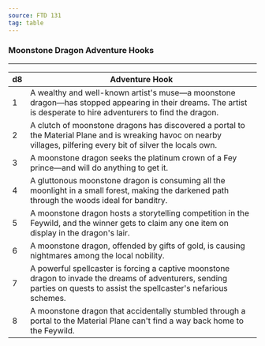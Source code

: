 ```yaml
---
source: FTD 131
tag: table
---
```


### Moonstone Dragon Adventure Hooks
---
|d8|Adventure Hook|
|----|------------|
|1|A wealthy and well-known artist's muse—a moonstone dragon—has stopped appearing in their dreams. The artist is desperate to hire adventurers to find the dragon.|
|2|A clutch of moonstone dragons has discovered a portal to the Material Plane and is wreaking havoc on nearby villages, pilfering every bit of silver the locals own.|
|3|A moonstone dragon seeks the platinum crown of a Fey prince—and will do anything to get it.|
|4|A gluttonous moonstone dragon is consuming all the moonlight in a small forest, making the darkened path through the woods ideal for banditry.|
|5|A moonstone dragon hosts a storytelling competition in the Feywild, and the winner gets to claim any one item on display in the dragon's lair.|
|6|A moonstone dragon, offended by gifts of gold, is causing nightmares among the local nobility.|
|7|A powerful spellcaster is forcing a captive moonstone dragon to invade the dreams of adventurers, sending parties on quests to assist the spellcaster's nefarious schemes.|
|8|A moonstone dragon that accidentally stumbled through a portal to the Material Plane can't find a way back home to the Feywild.|

